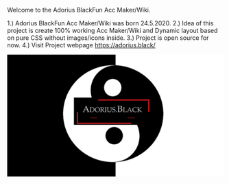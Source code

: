 Welcome to the Adorius BlackFun Acc Maker/Wiki.
						
1.) Adorius BlackFun Acc Maker/Wiki was born 24.5.2020.
2.) Idea of this project is create 100% working Acc Maker/Wiki and Dynamic layout based on pure CSS without images/icons inside.
3.) Project is open source for now.
4.) Visit Project webpage https://adorius.black/

![images](adorius.black.png)
